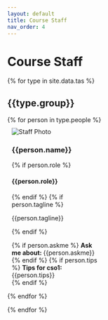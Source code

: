 ```yaml
---
layout: default 
title: Course Staff
nav_order: 4
---
```


# Course Staff 

{% for type in site.data.tas %}

## {{type.group}}

<div class="d-flex" style="flex-wrap: wrap;">
{% for person in type.people %}

<div class="float-left" style="width: 40%; margin: 10px;">
<img src="{{person.picture}}" alt="Staff Photo">
<h3>{{person.name}}</h3>
{% if person.role %}
<h4>{{person.role}}</h4>
{% endif %}
{% if person.tagline %}
<p>{{person.tagline}}</p>
{% endif %}
<p>
{% if person.askme %}
<b>Ask me about: </b> {{person.askme}} <br>
{% endif %}
{% if person.tips %}
<b>Tips for cso1: </b> {{person.tips}} <br>
{% endif %}
</p>
</div>

{% endfor %}

</div>
{% endfor %}

